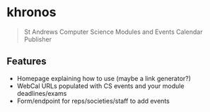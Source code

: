 # khronos

> St Andrews Computer Science Modules and Events Calendar Publisher

## Features

* Homepage explaining how to use (maybe a link generator?)
* WebCal URLs populated with CS events and your module deadlines/exams
* Form/endpoint for reps/societies/staff to add events

